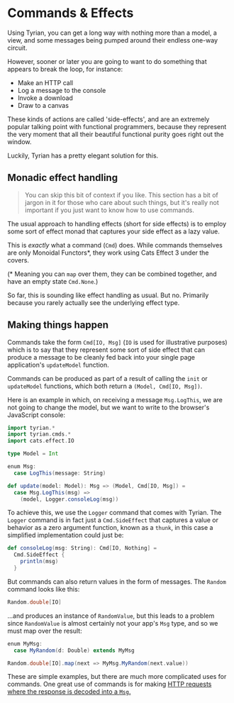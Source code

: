 # Commands & Effects

Using Tyrian, you can get a long way with nothing more than a model, a view, and some messages being pumped around their endless one-way circuit.

However, sooner or later you are going to want to do something that appears to break the loop, for instance:

- Make an HTTP call
- Log a message to the console
- Invoke a download
- Draw to a canvas

These kinds of actions are called 'side-effects', and are an extremely popular talking point with functional programmers, because they represent the very moment that all their beautiful functional purity goes right out the window.

Luckily, Tyrian has a pretty elegant solution for this.

## Monadic effect handling

> You can skip this bit of context if you like. This section has a bit of jargon in it for those who care about such things, but it's really not important if you just want to know how to use commands.

The usual approach to handling effects (short for side effects) is to employ some sort of effect monad that captures your side effect as a lazy value.

This is _exactly_ what a command (`Cmd`) does. While commands themselves are only Monoidal Functors*, they work using Cats Effect 3 under the covers.

(* Meaning you can `map` over them, they can be combined together, and have an empty state `Cmd.None`.)

So far, this is sounding like effect handling as usual. But no. Primarily because you rarely actually see the underlying effect type.

## Making things happen

Commands take the form `Cmd[IO, Msg]` (`IO` is used for illustrative purposes) which is to say that they represent some sort of side effect that can produce a message to be cleanly fed back into your single page application's `updateModel` function.

Commands can be produced as part of a result of calling the `init` or `updateModel` functions, which both return a `(Model, Cmd[IO, Msg])`.

Here is an example in which, on receiving a message `Msg.LogThis`, we are not going to change the model, but we want to write to the browser's JavaScript console:

```scala mdoc:js:shared
import tyrian.*
import tyrian.cmds.*
import cats.effect.IO

type Model = Int

enum Msg:
  case LogThis(message: String)

def update(model: Model): Msg => (Model, Cmd[IO, Msg]) =
  case Msg.LogThis(msg) =>
    (model, Logger.consoleLog(msg))
```

To achieve this, we use the `Logger` command that comes with Tyrian. The `Logger` command is in fact just a `Cmd.SideEffect` that captures a value or behavior as a zero argument function, known as a `thunk`, in this case a simplified implementation could just be:

```scala mdoc:js
def consoleLog(msg: String): Cmd[IO, Nothing] =
  Cmd.SideEffect {
    println(msg)
  }
```

But commands can also return values in the form of messages. The `Random` command looks like this:

```scala mdoc:js
Random.double[IO]
```

...and produces an instance of `RandomValue`, but this leads to a problem since `RandomValue` is almost certainly not your app's `Msg` type, and so we must map over the result:

```scala mdoc:js
enum MyMsg:
  case MyRandom(d: Double) extends MyMsg

Random.double[IO].map(next => MyMsg.MyRandom(next.value))
```

These are simple examples, but there are much more complicated uses for commands. One great use of commands is for making [HTTP requests where the response is decoded into a `Msg`.](https://github.com/PurpleKingdomGames/tyrian-docs/tree/main/examples/networking/http)
